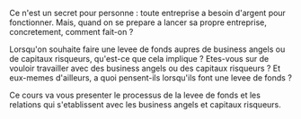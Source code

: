 Ce n'est un secret pour personne : toute entreprise a besoin d'argent pour fonctionner. Mais, quand on se prepare a lancer sa propre entreprise, concretement, comment fait-on ?

Lorsqu'on souhaite faire une levee de fonds aupres de business angels ou de capitaux risqueurs, qu'est-ce que cela implique ? Etes-vous sur de vouloir travailler avec des business angels ou des capitaux risqueurs ? Et eux-memes d'ailleurs, a quoi pensent-ils lorsqu'ils font une levee de fonds ?

Ce cours va vous presenter le processus de la levee de fonds et les relations qui s'etablissent avec les business angels et capitaux risqueurs.